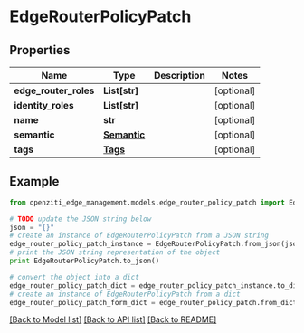 # EdgeRouterPolicyPatch


## Properties
Name | Type | Description | Notes
------------ | ------------- | ------------- | -------------
**edge_router_roles** | **List[str]** |  | [optional] 
**identity_roles** | **List[str]** |  | [optional] 
**name** | **str** |  | [optional] 
**semantic** | [**Semantic**](Semantic.md) |  | [optional] 
**tags** | [**Tags**](Tags.md) |  | [optional] 

## Example

```python
from openziti_edge_management.models.edge_router_policy_patch import EdgeRouterPolicyPatch

# TODO update the JSON string below
json = "{}"
# create an instance of EdgeRouterPolicyPatch from a JSON string
edge_router_policy_patch_instance = EdgeRouterPolicyPatch.from_json(json)
# print the JSON string representation of the object
print EdgeRouterPolicyPatch.to_json()

# convert the object into a dict
edge_router_policy_patch_dict = edge_router_policy_patch_instance.to_dict()
# create an instance of EdgeRouterPolicyPatch from a dict
edge_router_policy_patch_form_dict = edge_router_policy_patch.from_dict(edge_router_policy_patch_dict)
```
[[Back to Model list]](../README.md#documentation-for-models) [[Back to API list]](../README.md#documentation-for-api-endpoints) [[Back to README]](../README.md)


